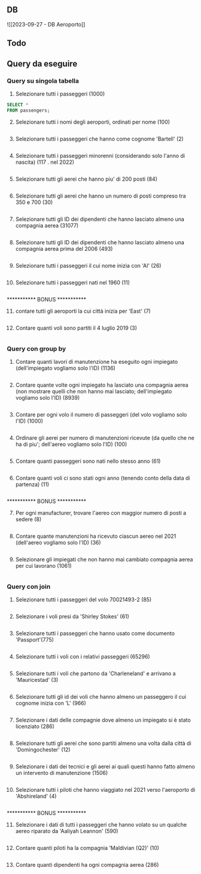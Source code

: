 ## DB
![[2023-09-27 - DB Aeroporto]]

## Todo
## Query da eseguire

### Query su singola tabella

1. Selezionare tutti i passeggeri (1000)
```sql
SELECT *
FROM passengers;
```

2. Selezionare tutti i nomi degli aeroporti, ordinati per nome (100)
```sql

```

3. Selezionare tutti i passeggeri che hanno come cognome 'Bartell' (2)
```sql

```

4. Selezionare tutti i passeggeri minorenni (considerando solo l'anno di nascita) (117 . nel 2022)
```sql

```

5. Selezionare tutti gli aerei che hanno piu' di 200 posti (84)
```sql

```

6. Selezionare tutti gli aerei che hanno un numero di posti compreso tra 350 e 700 (30)
```sql

```

7. Selezionare tutti gli ID dei dipendenti che hanno lasciato almeno una compagnia aerea (31077)
```sql

```

8. Selezionare tutti gli ID dei dipendenti che hanno lasciato almeno una compagnia aerea prima del 2006 (493)
```sql

```

9. Selezionare tutti i passeggeri il cui nome inizia con 'Al' (26)
```sql

```

10. Selezionare tutti i passeggeri nati nel 1960 (11)
```sql

```

*********** BONUS ***********

11. contare tutti gli aeroporti la cui città inizia per 'East' (7)
```sql

```

12. Contare quanti voli sono partiti il 4 luglio 2019 (3)
```sql

```


### Query con group by

1. Contare quanti lavori di manutenzione ha eseguito ogni impiegato (dell'impiegato vogliamo solo l'ID) (1136)
```sql

```

2. Contare quante volte ogni impiegato ha lasciato una compagnia aerea (non mostrare quelli che non hanno mai lasciato; dell'impiegato vogliamo solo l'ID) (8939)
```sql

```

3. Contare per ogni volo il numero di passeggeri (del volo vogliamo solo l'ID) (1000)
```sql

```

4. Ordinare gli aerei per numero di manutenzioni ricevute (da quello che ne ha di piu'; dell'aereo vogliamo solo l'ID) (100)
```sql

```

5. Contare quanti passeggeri sono nati nello stesso anno (61)
```sql

```

6. Contare quanti voli ci sono stati ogni anno (tenendo conto della data di partenza) (11)
```sql

```

*********** BONUS ***********

7. Per ogni manufacturer, trovare l'aereo con maggior numero di posti a sedere (8)
```sql

```

8. Contare quante manutenzioni ha ricevuto ciascun aereo nel 2021 (dell'aereo vogliamo solo l'ID) (36)
```sql

```

9. Selezionare gli impiegati che non hanno mai cambiato compagnia aerea per cui lavorano (1061)
```sql

```

### Query con join

1. Selezionare tutti i passeggeri del volo 70021493-2 (85)
```sql

```

2. Selezionare i voli presi da 'Shirley Stokes' (61)
```sql

```

3. Selezionare tutti i passeggeri che hanno usato come documento 'Passport'(775)
```sql

```

4. Selezionare tutti i voli con i relativi passeggeri (65296)
```sql

```

5. Selezionare tutti i voli che partono da 'Charleneland' e arrivano a 'Mauricestad' (3)
```sql

```

6. Selezionare tutti gli id dei voli che hanno almeno un passeggero il cui cognome inizia con 'L' (966)
```sql

```

7. Selezionare i dati delle compagnie dove almeno un impiegato si è stato licenziato (286)
```sql

```

8. Selezionare tutti gli aerei che sono partiti almeno una volta dalla città di 'Domingochester' (12)
```sql

```

9. Selezionare i dati dei tecnici e gli aerei ai quali questi hanno fatto almeno un intervento di manutenzione (1506)
```sql

```

10. Selezionare tutti i piloti che hanno viaggiato nel 2021 verso l'aeroporto di 'Abshireland' (4)
```sql

```

*********** BONUS ***********

11. Selezionare i dati di tutti i passeggeri che hanno volato su un qualche aereo riparato da 'Aaliyah Leannon' (590)
```sql

```

12. Contare quanti piloti ha la compagnia 'Maldivian (Q2)' (10)
```sql

```

13. Contare quanti dipendenti ha ogni compagnia aerea (286)
```sql

```